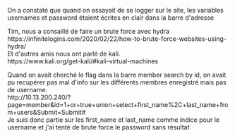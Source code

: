 <p>
On a constaté que quand on essayait de se logger sur le site, les variables usernames et password étaient écrites en clair dans la barre d'adresse
</p>
<p>Tim, nous a consaillé de faire un brute force avec hydra<br>
https://infinitelogins.com/2020/02/22/how-to-brute-force-websites-using-hydra/<br>
Et d'autres amis nous ont parlé de kali.<br>
https://www.kali.org/get-kali/#kali-virtual-machines<br>
</p>
<p>Quand on avait cherché le flag dans la barre member search by id, on avait pu recupérer pas mal d'info sur les différents membres enregistré mais pas de username.<br>
http://10.13.200.240/?page=member&id=1+or+true+union+select+first_name%2C+last_name+from+users&Submit=Submit#<br>
Je suis donc partie sur les first_name et last_name comme indice pour le username et j'ai tenté de brute force le password sans résultat<br>
</p>